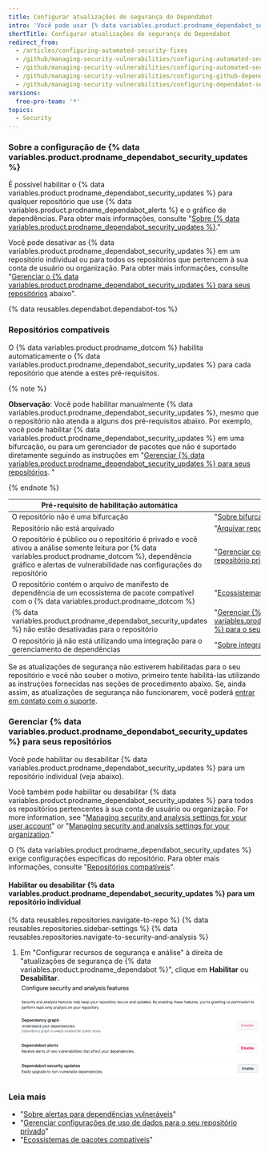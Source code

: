 ```yaml
---
title: Configurar atualizações de segurança do Dependabot
intro: 'Você pode usar {% data variables.product.prodname_dependabot_security_updates %} ou pull requests manuais para atualizar facilmente dependências vulneráveis.'
shortTitle: Configurar atualizações de segurança do Dependabot
redirect_from:
  - /articles/configuring-automated-security-fixes
  - /github/managing-security-vulnerabilities/configuring-automated-security-fixes
  - /github/managing-security-vulnerabilities/configuring-automated-security-updates
  - /github/managing-security-vulnerabilities/configuring-github-dependabot-security-updates
  - /github/managing-security-vulnerabilities/configuring-dependabot-security-updates
versions:
  free-pro-team: '*'
topics:
  - Security
---
```


<!--Marketing-LINK: From home page "Learn more about Dependabot".-->

### Sobre a configuração de {% data variables.product.prodname_dependabot_security_updates %}

É possível habilitar o {% data variables.product.prodname_dependabot_security_updates %} para qualquer repositório que use {% data variables.product.prodname_dependabot_alerts %} e o gráfico de dependências. Para obter mais informações, consulte "[Sobre {% data variables.product.prodname_dependabot_security_updates %}](/github/managing-security-vulnerabilities/about-dependabot-security-updates)."

Você pode desativar as {% data variables.product.prodname_dependabot_security_updates %} em um repositório individual ou para todos os repositórios que pertencem à sua conta de usuário ou organização. Para obter mais informações, consulte "[Gerenciar o {% data variables.product.prodname_dependabot_security_updates %} para seus repositórios](#managing-dependabot-security-updates-for-your-repositories) abaixo".

{% data reusables.dependabot.dependabot-tos %}

### Repositórios compatíveis

O {% data variables.product.prodname_dotcom %} habilita automaticamente o {% data variables.product.prodname_dependabot_security_updates %} para cada repositório que atende a estes pré-requisitos.

{% note %}

**Observação**: Você pode habilitar manualmente {% data variables.product.prodname_dependabot_security_updates %}, mesmo que o repositório não atenda a alguns dos pré-requisitos abaixo. Por exemplo, você pode habilitar {% data variables.product.prodname_dependabot_security_updates %} em uma bifurcação, ou para um gerenciador de pacotes que não é suportado diretamente seguindo as instruções em "[Gerenciar {% data variables.product.prodname_dependabot_security_updates %} para seus repositórios](#managing-dependabot-security-updates-for-your-repositories). "

{% endnote %}

| Pré-requisito de habilitação automática                                                                                                                                                                                        | Mais informações                                                                                                                                                                               |
| ------------------------------------------------------------------------------------------------------------------------------------------------------------------------------------------------------------------------------ | ---------------------------------------------------------------------------------------------------------------------------------------------------------------------------------------------- |
| O repositório não é uma bifurcação                                                                                                                                                                                             | "[Sobre bifurcações](/github/collaborating-with-issues-and-pull-requests/about-forks)"                                                                                                         |
| Repositório não está arquivado                                                                                                                                                                                                 | "[Arquivar repositórios](/github/creating-cloning-and-archiving-repositories/archiving-repositories)"                                                                                          |
| O repositório é público ou o repositório é privado e você ativou a análise somente leitura por {% data variables.product.prodname_dotcom %}, dependência gráfico e alertas de vulnerabilidade nas configurações do repositório | "[Gerenciar configurações de uso de dados para seu repositório privado](/github/understanding-how-github-uses-and-protects-your-data/managing-data-use-settings-for-your-private-repository)". |
| O repositório contém o arquivo de manifesto de dependência de um ecossistema de pacote compatível com o {% data variables.product.prodname_dotcom %}                                                                           | "[Ecossistemas de pacotes compatíveis](/github/visualizing-repository-data-with-graphs/about-the-dependency-graph#supported-package-ecosystems)"                                               |
| {% data variables.product.prodname_dependabot_security_updates %} não estão desativadas para o repositório                                                                                                                   | "[Gerenciar {% data variables.product.prodname_dependabot_security_updates %} para o seu repositório](#managing-dependabot-security-updates-for-your-repositories)"                          |
| O repositório já não está utilizando uma integração para o gerenciamento de dependências                                                                                                                                       | "[Sobre integrações](/github/customizing-your-github-workflow/about-integrations)"                                                                                                             |

Se as atualizações de segurança não estiverem habilitadas para o seu repositório e você não souber o motivo, primeiro tente habilitá-las utilizando as instruções fornecidas nas seções de procedimento abaixo. Se, ainda assim, as atualizações de segurança não funcionarem, você poderá [entrar em contato com o suporte](https://support.github.com/contact).

### Gerenciar {% data variables.product.prodname_dependabot_security_updates %} para seus repositórios

Você pode habilitar ou desabilitar {% data variables.product.prodname_dependabot_security_updates %} para um repositório individual (veja abaixo).

Você também pode habilitar ou desabilitar {% data variables.product.prodname_dependabot_security_updates %} para todos os repositórios pertencentes à sua conta de usuário ou organização. For more information, see "[Managing security and analysis settings for your user account](/github/setting-up-and-managing-your-github-user-account/managing-security-and-analysis-settings-for-your-user-account)" or "[Managing security and analysis settings for your organization](/organizations/keeping-your-organization-secure/managing-security-and-analysis-settings-for-your-organization)."

O {% data variables.product.prodname_dependabot_security_updates %} exige configurações específicas do repositório. Para obter mais informações, consulte "[Repositórios compatíveis](#supported-repositories)".

#### Habilitar ou desabilitar {% data variables.product.prodname_dependabot_security_updates %} para um repositório individual

{% data reusables.repositories.navigate-to-repo %}
{% data reusables.repositories.sidebar-settings %}
{% data reusables.repositories.navigate-to-security-and-analysis %}
1. Em "Configurar recursos de segurança e análise" à direita de "atualizações de segurança de {% data variables.product.prodname_dependabot %}", clique em **Habilitar** ou **Desabilitar**. ![Seção "Configurar recursos de segurança e análise" com botão para habilitar {% data variables.product.prodname_dependabot_security_updates %}](/assets/images/help/repository/enable-dependabot-security-updates-button.png)

### Leia mais

- "[Sobre alertas para dependências vulneráveis](/code-security/supply-chain-security/about-alerts-for-vulnerable-dependencies)"
- "[Gerenciar configurações de uso de dados para o seu repositório privado](/github/understanding-how-github-uses-and-protects-your-data/managing-data-use-settings-for-your-private-repository)"
- "[Ecossistemas de pacotes compatíveis](/github/visualizing-repository-data-with-graphs/about-the-dependency-graph#supported-package-ecosystems)"
